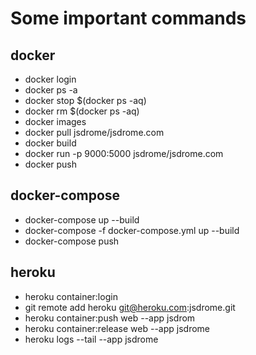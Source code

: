 # Some important commands

## docker

- docker login
- docker ps -a
- docker stop $(docker ps -aq)
- docker rm $(docker ps -aq)
- docker images
- docker pull jsdrome/jsdrome.com
- docker build
- docker run -p 9000:5000 jsdrome/jsdrome.com
- docker push

## docker-compose

- docker-compose up --build
- docker-compose -f docker-compose.yml up --build
- docker-compose push

## heroku

- heroku container:login
- git remote add heroku git@heroku.com:jsdrome.git
- heroku container:push web --app jsdrom
- heroku container:release web --app jsdrome
- heroku logs --tail --app jsdrome